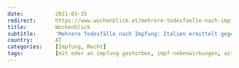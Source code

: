 ```yaml
---
date:          2021-03-15
redirect:      https://www.wochenblick.at/mehrere-todesfaelle-nach-impfung-italien-ermittelt-gegen-astrazeneca-chef/
title:         Wochenblick
subtitle:      'Mehrere Todesfälle nach Impfung: Italien ermittelt gegen AstraZeneca Chef'
country:       AT
categories:    [Impfung, Recht]
tags:          [mit oder an impfung gestorben, impf-nebenwirkungen, astrazeneca]
---
```

